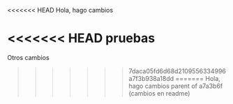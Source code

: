 <<<<<<< HEAD
Hola, hago cambios

<<<<<<< HEAD
pruebas
=======
Otros cambios
>>>>>>> 7daca05fd6d68d2109556334996a7f3b938a18dd
=======
Hola, hago cambios
>>>>>>> parent of a7a3b6f (cambios en readme)
